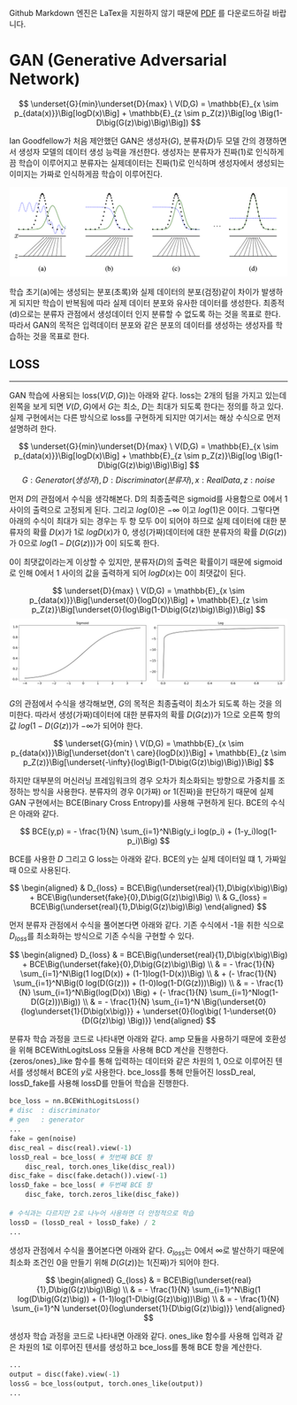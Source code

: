 Github Markdown 엔진은 LaTex을 지원하지 않기 때문에 [PDF](./src/README.md) 를 다운로드하길 바랍니다. 

# GAN (Generative Adversarial Network)
$$ \underset{G}{min}\underset{D}{max} \ V(D,G) = \mathbb{E}_{x \sim p_{data(x)}}\Big[logD(x)\Big] + \mathbb{E}_{z \sim p_Z(z)}\Big[log \Big(1-D\big(G(z)\big)\Big)\Big]) $$

Ian Goodfellow가 처음 제안했던 GAN은 생성자($G$), 분류자($D$)두 모델 간의 경쟁하면서 생성자 모델의 데이터 생성 능력을 개선한다. 생성자는 분류자가 진짜(1)로 인식하게끔 학습이 이루어지고 분류자는 실제데이터는 진짜(1)로 인식하며 생성자에서 생성되는 이미지는 가짜로 인식하게끔 학습이 이루어진다.

![1.png](./src/1.png)

학습 초기(a)에는 생성되는 분포(초록)와 실제 데이터의 분포(검정)같이 차이가 발생하게 되지만 학습이 반복됨에 따라 실제 데이터 분포와 유사한 데이터를 생성한다. 최종적(d)으로는 분류자 관점에서 생성데이터 인지 분류할 수 없도록 하는 것을 목표로 한다. 따라서 GAN의 목적은 입력데이터 분포와 같은 분포의 데이터를 생성하는 생성자를 학습하는 것을 목표로 한다.


## LOSS 
---
GAN 학습에 사용되는 loss($V(D,G)$)는 아래와 같다. loss는 2개의 텀을 가지고 있는데 왼쪽을 보게 되면 $V(D,G)$에서 $G$는 최소, $D$는 최대가 되도록 한다는 정의를 하고 있다. 실제 구현에서는 다른 방식으로 loss를 구현하게 되지만 여기서는 해상 수식으로 먼저 설명하려 한다. 

$$ \underset{G}{min}\underset{D}{max} \ V(D,G) = \mathbb{E}_{x \sim p_{data(x)}}\Big[logD(x)\Big] + \mathbb{E}_{z \sim p_Z(z)}\Big[log \Big(1-D\big(G(z)\big)\Big)\Big]  $$
$$ G:Generator(생성자), D: Discriminator(분류자), x: Real Data, z: noise $$

먼저 $D$의 관점에서 수식을 생각해본다. D의 최종출력은 sigmoid를 사용함으로 0에서 1 사이의 출력으로 고정되게 된다. 그리고 $log(0)$은 $-\infty$ 이고 $log(1)$은 0이다. 그렇다면 아래의 수식이 최대가 되는 경우는 두 항 모두 0이 되어야 하므로 실제 데이터에 대한 분류자의 확률 $D(x)$가 1로 $logD(x)$가 0, 생성(가짜)데이터에 대한 분류자의 확률 $D(G(z))$가 0으로 $log(1-D(G(z)))$가 0이 되도록 한다. 

0이 최댓값이라는게 이상할 수 있지만, 분류자($D$)의 출력은 확률이기 때문에 sigmoid로 인해 0에서 1 사이의 값을 출력하게 되어 $logD(x)$는 0이 최댓값이 된다.  

$$ \underset{D}{max} \ V(D,G) = \mathbb{E}_{x \sim p_{data(x)}}\Big[\underset{0}{logD(x)}\Big] + \mathbb{E}_{z \sim p_Z(z)}\Big[\underset{0}{log\Big(1-D\big(G(z)\big)\Big)}\Big]  $$
![2.png](./src/2.png)

$G$의 관점에서 수식을 생각해보면, $G$의 목적은 최종출력이 최소가 되도록 하는 것을 의미한다. 따라서 생성(가짜)데이터에 대한 분류자의 확률 $D(G(z))$가 1으로 오른쪽 항의 값 $log(1-D(G(z))$가 $-\infty$가 되어야 한다.

$$ \underset{G}{min} \ V(D,G) = \mathbb{E}_{x \sim p_{data(x)}}\Big[\underset{don't \ care}{logD(x)}\Big] + \mathbb{E}_{z \sim p_Z(z)}\Big[\underset{-\infty}{log\Big(1-D\big(G(z)\big)\Big)}\Big]  $$

하지만 대부분의 머신러닝 프레임워크의 경우 오차가 최소화되는 방향으로 가중치를 조정하는 방식을 사용한다. 분류자의 경우 0(가짜) or 1(진짜)을 판단하기 때문에 실제 GAN 구현에서는 BCE(Binary Cross Entropy)를 사용해 구현하게 된다. BCE의 수식은 아래와 같다. 

$$ BCE(y,p) = - \frac{1}{N} \sum_{i=1}^N\Big(y_i log(p_i) + (1-y_i)log(1-p_i)\Big) $$

BCE를 사용한 $D$ 그리고 G loss는 아래와 같다. BCE의 y는 실제 데이터일 떄 1, 가짜일 때 0으로 사용된다. 

$$ \begin{aligned} 
& D_{loss} = BCE\Big(\underset{real}{1},D\big(x\big)\Big) + BCE\Big(\underset{fake}{0},D\big(G(z)\big)\Big) \\
& G_{loss} = BCE\Big(\underset{real}{1},D\big(G(z)\big)\Big)
\end{aligned} $$

먼저 분류자 관점에서 수식을 풀어본다면 아래와 같다. 기존 수식에서 -1을 취한 식으로 $D_{loss}$를 최소화하는 방식으로 기존 수식을 구현할 수 있다.

$$ \begin{aligned} 
D_{loss} & = BCE\Big(\underset{real}{1},D\big(x\big)\Big) + BCE\Big(\underset{fake}{0},D\big(G(z)\big)\Big) \\
		 & =  - \frac{1}{N} \sum_{i=1}^N\Big(1 log(D(x)) + (1-1)log(1-D(x))\Big) \\
		 & + (- \frac{1}{N} \sum_{i=1}^N\Big(0 log(D(G(z))) + (1-0)log(1-D(G(z)))\Big)) \\
		 & =  - \frac{1}{N} \sum_{i=1}^N\Big(log(D(x)) \Big) 
		 + (- \frac{1}{N} \sum_{i=1}^Nlog(1-D(G(z)))\Big)) \\
		 & = - \frac{1}{N} \sum_{i=1}^N \Big(\underset{0}{log\underset{1}{D\big(x\big)}} + \underset{0}{log\big( 1-\underset{0}{D(G(z)\big) \Big)}}
\end{aligned} $$

분류자 학습 과정을 코드로 나타내면 아래와 같다. amp 모듈을 사용하기 때문에 호환성을 위해 BCEWithLogitsLoss 모듈을 사용해 BCD 계산을 진행한다. {zeros/ones}_like 함수를 통해 입력하는 데이터와 같은 차원의 1, 0으로 이루어진 텐서를 생성해서 BCE의 $y$로 사용한다. bce_loss를 통해 만들어진 lossD_real, lossD_fake를 사용해 lossD를 만들어 학습을 진행한다.

```python
bce_loss = nn.BCEWithLogitsLoss()
# disc	: discriminator
# gen 	: generator
...
fake = gen(noise)
disc_real = disc(real).view(-1)
lossD_real = bce_loss( # 첫번째 BCE 항 
	disc_real, torch.ones_like(disc_real))
disc_fake = disc(fake.detach()).view(-1)
lossD_fake = bce_loss( # 두번째 BCE 항
	disc_fake, torch.zeros_like(disc_fake))

# 수식과는 다르지만 2로 나누어 사용하면 더 안정적으로 학습 
lossD = (lossD_real + lossD_fake) / 2
...
```

생성자 관점에서 수식을 풀어본다면 아래와 같다. $G_{loss}$는 0에서 $\infty$로 발산하기 때문에 최소화 조건인 0을 만들기 위해 $D(G(z))$는 1(진짜)가 되어야 한다. 

$$ \begin{aligned} 
G_{loss} & = BCE\Big(\underset{real}{1},D\big(G(z)\big)\Big) \\
		& = - \frac{1}{N} \sum_{i=1}^N\Big(1 log(D\big(G(z)\big)) + (1-1)log(1-D\big(G(z)\big))\Big) \\
		& = - \frac{1}{N} \sum_{i=1}^N \underset{0}{log\underset{1}{D\big(G(z)\big)}}
\end{aligned} $$


생성자 학습 과정을 코드로 나타내면 아래와 같다. ones_like 함수를 사용해 입력과 같은 차원의 1로 이루어진 텐서를 생성하고 bce_loss를 통해 BCE 항을 계산한다.

```python
...
output = disc(fake).view(-1)
lossG = bce_loss(output, torch.ones_like(output))
...
```